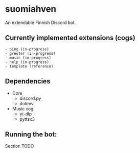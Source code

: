 # suomiahven
An extendable Finnish Discord bot. 

## Currently implemented extensions (cogs)
    - ping (in-progress)
    - greeter (in-progress)
    - music (in-progress)
    - help (in-progress)
    - template (reference)

## Dependencies
* Core
    - discord.py
    - dotenv
* Music cog
    - yt-dlp
    - pyttsx3

## Running the bot:

Section TODO
